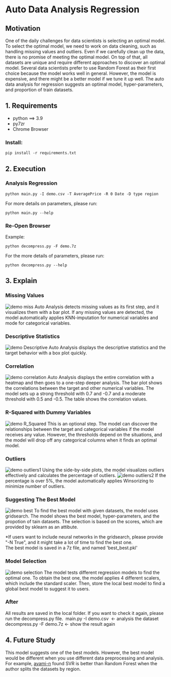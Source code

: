 # Auto Data Analysis Regression

## Motivation
One of the daily challenges for data scientists is selecting an optimal model. To select the optimal model, we need to work on data cleaning, such as handling missing values and outliers. Even if we carefully clean up the data, there is no promise of meeting the optimal model. On top of that, all datasets are unique and require different approaches to discover an optimal model. Several data scientists prefer to use Random Forest as their first choice because the model works well in general. However, the model is expensive, and there might be a better model if we tune it up well. The auto data analysis for regression suggests an optimal model, hyper-parameters, and proportion of train datasets.

## 1. Requirements
- python ==> 3.9
- py7zr
- Chrome Browser   

### Install:
```shell
pip install -r requirements.txt 
```

## 2. Execution
### Analysis Regression
```shell
python main.py -I demo.csv -T AveragePrice -R 0 Date -D type region
```

For more details on parameters, please run:
```shell
python main.py --help
```

### Re-Open Browser
Example:
```shell
python decompress.py -F demo.7z
```

For the more details of parameters, please run:
```shell
python decompress.py --help
```

## 3. Explain 



### Missing Values
<img src="./src/missing.png" alt="demo miss" title="auto miss">
Auto Analysis detects missing values as its first step, and it visualizes them with a bar plot.
If any missing values are detected, the model automatically applies KNN-imputation for numerical variables and mode for categorical variables.

### Descriptive Statistics
<img src="./src/descriptive .png" alt="demo Descriptive" title="auto Descriptive">
Auto Analysis displays the descriptive statistics and the target behavior with a box plot quickly.

### Correlation
<img src="./src/corr.png" alt="demo correlation" title="auto correlation">
Auto Analysis displays the entire correlation with a heatmap and then goes to a one-step deeper analysis. The bar plot shows the correlations between the target and other numerical variables. The model sets up a strong threshold with 0.7 and -0.7 and a moderate threshold with 0.5 and -0.5. The table shows the correlation values.

### R-Squared with Dummy Variables
<img src="./src/r_squared.png" alt="demo R_Squared " title="auto R_Squared">
This is an optional step. The model can discover the relationships between the target and categorical variables if the model receives any value.
However, the thresholds depend on the situations, and the model will drop off any categorical columns when it finds an optimal model.

### Outliers
<img src="./src/out1.png" alt="demo outliers1" title="auto outliers1">
Using the side-by-side plots, the model visualizes outliers effectively and calculates the percentage of outliers.

<img src="./src/out2.png" alt="demo outliers2" title="auto outliers2">
If the percentage is over 5%, the model automatically applies Winsorizing to minimize number of outliers.

### Suggesting The Best Model
<img src="./src/best.png" alt="demo best" title="auto best">
To find the best model with given datasets, the model uses gridsearch. The model shows the best model, hyper-parameters, and the propotion of tain datasets. The selection is based on the scores, which are provided by sklearn as an attibute.

*If users want to include neural networks in the gridsearch, please provide "-N True", and it might take a lot of time to find the best one.<br>
The best model is saved in a 7z file, and named 'best_best.pkl'

### Model Selection
<img src="./src/selection.png" alt="demo selection" title="auto selection">
The model tests different regression models to find the optimal one. To obtain the best one, the model applies 4 different scalers, which include the standard scaler. Then, store the local best model to find a global best model to suggest it to users.

### After
All results are saved in the local folder. If you want to check it again, please run the decompress.py file. 
main.py -I demo.csv  <- analysis the dataset <br>
decompress.py -F demo.7z <- show the result again <br>

## 4. Future Study 
This model suggests one of the best models. However, the best model would be different when you use different data preprocessing and analysis.
For example, [ayami-n](https://github.com/ayami-n/DataMining_with-several-Regression-model/blob/main/Avocado_Project.ipynb) found SVR is better than Random Forest when the author splits the datasets by region.
